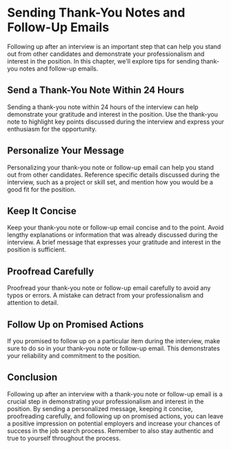 Sending Thank-You Notes and Follow-Up Emails
=========================================================================================

Following up after an interview is an important step that can help you stand out from other candidates and demonstrate your professionalism and interest in the position. In this chapter, we'll explore tips for sending thank-you notes and follow-up emails.

Send a Thank-You Note Within 24 Hours
-------------------------------------

Sending a thank-you note within 24 hours of the interview can help demonstrate your gratitude and interest in the position. Use the thank-you note to highlight key points discussed during the interview and express your enthusiasm for the opportunity.

Personalize Your Message
------------------------

Personalizing your thank-you note or follow-up email can help you stand out from other candidates. Reference specific details discussed during the interview, such as a project or skill set, and mention how you would be a good fit for the position.

Keep It Concise
---------------

Keep your thank-you note or follow-up email concise and to the point. Avoid lengthy explanations or information that was already discussed during the interview. A brief message that expresses your gratitude and interest in the position is sufficient.

Proofread Carefully
-------------------

Proofread your thank-you note or follow-up email carefully to avoid any typos or errors. A mistake can detract from your professionalism and attention to detail.

Follow Up on Promised Actions
-----------------------------

If you promised to follow up on a particular item during the interview, make sure to do so in your thank-you note or follow-up email. This demonstrates your reliability and commitment to the position.

Conclusion
----------

Following up after an interview with a thank-you note or follow-up email is a crucial step in demonstrating your professionalism and interest in the position. By sending a personalized message, keeping it concise, proofreading carefully, and following up on promised actions, you can leave a positive impression on potential employers and increase your chances of success in the job search process. Remember to also stay authentic and true to yourself throughout the process.
